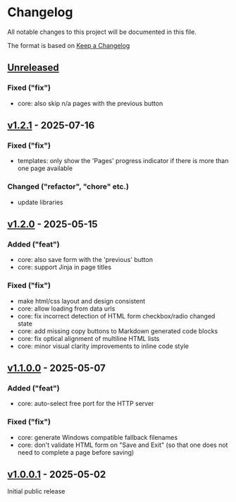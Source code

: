 # Changelog

All notable changes to this project will be documented in this file.

The format is based on [Keep a Changelog](https://keepachangelog.com/en/1.1.0/)


## [Unreleased]

### Fixed ("fix")

* core: also skip n/a pages with the previous button


## [v1.2.1] - 2025-07-16

### Fixed ("fix")

* templates: only show the 'Pages' progress indicator if there is more than one page available


### Changed ("refactor", "chore" etc.)

* update libraries



## [v1.2.0] - 2025-05-15

### Added ("feat")

* core: also save form with the 'previous' button
* core: support Jinja in page titles


### Fixed ("fix")

* make html/css layout and design consistent
* core: allow loading from data urls
* core: fix incorrect detection of HTML form checkbox/radio changed state
* core: add missing copy buttons to Markdown generated code blocks
* core: fix optical alignment of multiline HTML lists
* core: minor visual clarity improvements to inline code style



## [v1.1.0.0] - 2025-05-07

### Added ("feat")

* core: auto-select free port for the HTTP server


### Fixed ("fix")

* core: generate Windows compatible fallback filenames
* core: don't validate HTML form on "Save and Exit" (so that one does not need to complete a page before saving)



## [v1.0.0.1] - 2025-05-02

Initial public release


[Unreleased]: https://github.com/Linuxfabrik/checklistfabrik/compare/v1.2.1...HEAD
[v1.2.1]: https://github.com/Linuxfabrik/checklistfabrik/compare/v1.2.0...v1.2.1
[v1.2.0]: https://github.com/Linuxfabrik/checklistfabrik/compare/v1.1.0.0...v1.2.0
[v1.1.0.0]: https://github.com/Linuxfabrik/checklistfabrik/compare/v1.0.0.1...v1.1.0.0
[v1.0.0.1]: https://github.com/Linuxfabrik/checklistfabrik/releases/tag/v1.0.0.1
